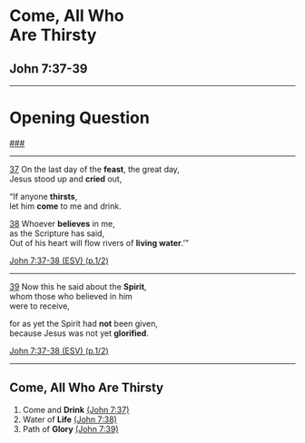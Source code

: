 <!-- .slide: <%= bg("unsplash-Jztmx9yqjBw-stars.jpg") %> id="title" -->
# Come, All Who <br> Are Thirsty
## John 7:37-39

---
<!-- .slide: data-background="white" -->
# Opening **Question**

[###](#/outline "secret")

---
[37](# "ref")
On the last day of the **feast**, the great day, <br>
Jesus stood up and **cried** out, 

“If anyone **thirsts**, <br>
let him **come** to me and drink.

[38](# "ref")
Whoever **believes** in me, <br>
as the Scripture has said, <br>
Out of his heart will flow rivers of **living water**.’”

[John 7:37-38 (ESV) (p.1/2)](# "ref")

---
[39](# "ref")
Now this he said about the **Spirit**, <br>
whom those who believed in him <br>
were to receive, 

for as yet the Spirit had **not** been given, <br>
because Jesus was not yet **glorified**.

[John 7:37-38 (ESV) (p.1/2)](# "ref")

---
<!-- .slide: <%= bg("unsplash-Jztmx9yqjBw-stars.jpg") %> id="outline" -->
## Come, All Who Are Thirsty
1. Come and **Drink** [(John 7:37)](# "ref")
2. Water of **Life** [(John 7:38)](# "ref")
3. Path of **Glory** [(John 7:39)](# "ref")

<!-- .element: class="outline" -->
